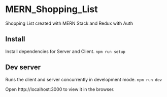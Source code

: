 # MERN_Shopping_List
Shopping List created with MERN Stack and Redux with Auth

## Install
Install dependencies for Server and Client.
````npm run setup````

## Dev server
Runs the client and server concurrently in development mode.
````npm run dev````

Open http://localhost:3000 to view it in the browser.
